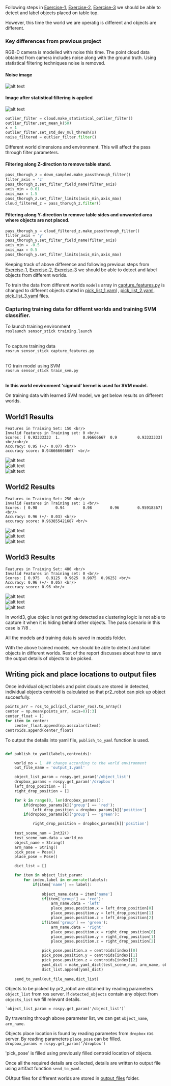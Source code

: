 [World1_UN]: ./misc_images/World1-UN.png
[World2_UN]: ./misc_images/World2-UN.png
[World3_UN]: ./misc_images/World3-UN.png
[World1_N]: ./misc_images/World1-N.png
[World2_N]: ./misc_images/World2-N.png
[World3_N]: ./misc_images/World3-N.png
[World1]: ./misc_images/world1.PNG
[World2]: ./misc_images/world_2.PNG
[World3]: ./misc_images/world_3.PNG
[table_top]: ./misc_images/pr2_world.PNG
[noise_removed]: ./misc_images/noise_removed.PNG

Following steps in [Exercise-1](https://github.com/rupimanoj/Perception-Exercises/blob/master/Exercise-1/report.md), [Exercise-2](https://github.com/rupimanoj/Perception-Exercises/blob/master/Exercise-2/report.md), [Exercise-3](https://github.com/rupimanoj/Perception-Exercises/blob/master/Exercise-3/report.md) we should be able to detect and label objects placed on table top.

However, this time the world we are operatig is different and objects are different. 

### Key differences from previous project

RGB-D camera is modelled with noise this time. The point cloud data obtained from camera includes noise along with the ground truth. Using statistical filtering techniques noise is removed.

#### Noise image
![alt text][table_top] <br/>

#### Image after statistical filtering is applied
![alt text][noise_removed] <br/>

``` python
outlier_filter = cloud.make_statistical_outlier_filter()
outlier_filter.set_mean_k(50)
x = 1
outlier_filter.set_std_dev_mul_thresh(x)
noise_filtered = outlier_filter.filter()
```

Different world dimensions and environment. This will affect the pass through filter parameters.
#### Filtering along Z-direction to remove table stand.

``` python
pass_thorugh_z = down_sampled.make_passthrough_filter()
filter_axis = 'z'
pass_thorugh_z.set_filter_field_name(filter_axis)
axis_min = 0.61
axis_max = 1.5
pass_thorugh_z.set_filter_limits(axis_min,axis_max)
cloud_filtered_z = pass_thorugh_z.filter()
```

#### Filtering along Y-direction to remove table sides and unwanted area where objects are not placed.

``` python
pass_thorugh_y = cloud_filtered_z.make_passthrough_filter()
filter_axis = 'y'
pass_thorugh_y.set_filter_field_name(filter_axis)
axis_min = -0.5
axis_max = 0.5
pass_thorugh_y.set_filter_limits(axis_min,axis_max)
```

Keeping track of above difference and following previous steps from [Exercise-1](https://github.com/rupimanoj/Perception-Exercises/blob/master/Exercise-1/report.md), [Exercise-2](https://github.com/rupimanoj/Perception-Exercises/blob/master/Exercise-2/report.md), [Exercise-3](https://github.com/rupimanoj/Perception-Exercises/blob/master/Exercise-3/report.md)  we should be able to detect and label objects from different worlds.

To train the data from different worlds `models` array in [capture_features.py](https://github.com/rupimanoj/Perception-Exercises/blob/master/Exercise-3/sensor_stick/scripts/capture_features.py)  is changed to different objects stated in [pick_list_1.yaml](https://github.com/rupimanoj/Perception-3D/blob/master/pr2_robot/config/pick_list_1.yaml) , [pick_list_2.yaml](https://github.com/rupimanoj/Perception-3D/blob/master/pr2_robot/config/pick_list_2.yaml),  [pick_list_3.yaml](https://github.com/rupimanoj/Perception-3D/blob/master/pr2_robot/config/pick_list_3.yaml) files.

### Capturing training data for differnt worlds and training SVM classifier.

To launch training environment <br/>
`roslaunch sensor_stick training.launch`<br/><br/>

To capture training data <br/>
`rosrun sensor_stick capture_features.py ` <br/><br/>

TO train model using SVM <br/>
`rosrun sensor_stick train_svm.py` <br/><br/>

<b> In this world environment 'sigmoid' kernel is used for SVM model. </b>

On training data with learned SVM model, we get below results on different worlds.

## World1 Results

```
Features in Training Set: 150 <br/>
Invalid Features in Training set: 0 <br/>
Scores: [ 0.93333333  1.          0.96666667  0.9         0.93333333] <br/><br/>
Accuracy: 0.95 (+/- 0.07) <br/>
accuracy score: 0.946666666667  <br/>
```

![alt text][World1_UN] <br/>
![alt text][World1_N] <br/>
![alt text][World1] <br/>

## World2 Results

```
Features in Training Set: 250 <br/>
Invalid Features in Training set: 1 <br/>
Scores: [ 0.98        0.94        0.98        0.96        0.95918367] <br/>
Accuracy: 0.96 (+/- 0.03) <br/>
accuracy score: 0.963855421687 <br/>
```

![alt text][World2_UN] <br/>
![alt text][World2_N] <br/>
![alt text][World2] <br/>

## World3 Results

``` 
Features in Training Set: 400 <br/>
Invalid Features in Training set: 0 <br/>
Scores: [ 0.975   0.9125  0.9625  0.9875  0.9625] <br/>
Accuracy: 0.96 (+/- 0.05) <br/>
accuracy score: 0.96 <br/>
```

![alt text][World3_UN] <br/>
![alt text][World3_N] <br/>
![alt text][World3] <br/>

In world3, glue objec is not getting detected as clustering logic is not able to capture it when it is hiding behind other objects. The pass scenario in this case is 7/8 . <br/>

All the models and training data is saved in [models](https://github.com/rupimanoj/Perception-3D/tree/master/pr2_robot/scripts/models) folder.

With the above trained models, we should be able to detect and label objects in different worlds. Rest of the report discusses about how to save the output details of objects to be picked.

## Writing pick and place locations to output files

Once indvidual object labels and point clouds are stored in detected, individual objects centroid is calculated so that pr2_robot can pick up object succesfully.

``` python
points_arr = ros_to_pcl(pcl_cluster_ros).to_array()
center = np.mean(points_arr, axis=0)[:3]
center_float = []
for item in center:
	center_float.append(np.asscalar(item))
centroids.append(center_float)
```

To output the details into yaml file, `publish_to_yaml` function is used.

``` python

def publish_to_yaml(labels,centroids):

	world_no = 1  ## change according to the world environment
	out_file_name = 'output_1.yaml'

	object_list_param = rospy.get_param('/object_list')
	dropbox_params = rospy.get_param('/dropbox')
	left_drop_position = []
	right_drop_position = []

	for k in range(0, len(dropbox_params)):
		if(dropbox_params[k]['group'] == 'red'):
			left_drop_position = dropbox_params[k]['position']
		if(dropbox_params[k]['group'] == 'green'):

			right_drop_position = dropbox_params[k]['position']
			
	test_scene_num = Int32()
	test_scene_num.data = world_no
	object_name = String()
	arm_name = String()
	pick_pose = Pose()
	place_pose = Pose()

	dict_list = []

	for item in object_list_param:
		for index,label in enumerate(labels):
			if(item['name'] == label):
				
				object_name.data = item['name']
				if(item['group'] == 'red'):
					arm_name.data = 'left'
					place_pose.position.x = left_drop_position[0]
					place_pose.position.y = left_drop_position[1]
					place_pose.position.z = left_drop_position[2]
				if(item['group'] == 'green'):
					arm_name.data = 'right'
					place_pose.position.x = right_drop_position[0]
					place_pose.position.y = right_drop_position[1]
					place_pose.position.z = right_drop_position[2]

				pick_pose.position.x = centroids[index][0]
				pick_pose.position.y = centroids[index][1]
				pick_pose.position.z = centroids[index][2]
				yaml_dict = make_yaml_dict(test_scene_num, arm_name, object_name, pick_pose, place_pose)
				dict_list.append(yaml_dict)
	
	send_to_yaml(out_file_name,dict_list)

```

Objects to be picked by pr2_robot are obtained by reading parameters `object_list` from ros server. 
If `detected_objects` contain any object from `objects_list` we fill relevant details.

	`object_list_param = rospy.get_param('/object_list')` 

By traversing through above parameter list, we can get `object_name`, `arm_name`. <br/>

Objects place location is found by reading parametes from `dropbox` ros server. By reading parameters `place_pose` can be filled. <br/>
	`dropbox_params = rospy.get_param('/dropbox')` <br/>

'pick_pose' is filled using previously filled centroid location of objects.

Once all the required details are collected, details are written to output file using artifact function `send_to_yaml`.

OUtput files for different worlds are stored in [output_files](https://github.com/rupimanoj/Perception-3D/tree/master/output_files) folder.